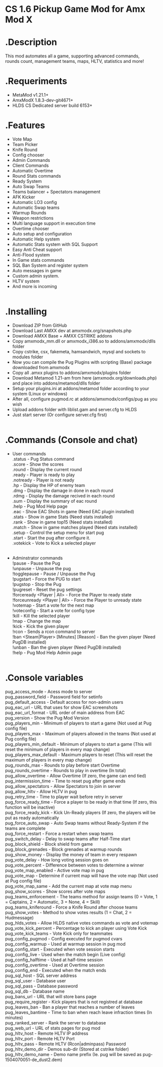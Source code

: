 ﻿CS 1.6 Pickup Game Mod for Amx Mod X
====================================

.Description
============
This mod automates all a game, supporting advanced commands,<br>
rounds count, management teams, maps, HLTV, statistics and more!

.Requeriments
=============
- MetaMod v1.21.1+
- AmxModX 1.8.3-dev-git4671+
- HLDS CS Dedicated server build 6153+

.Features
=========
- Vote Map<br>
- Team Picker<br>
- Knife Round<br>
- Config chooser<br>
- Admin Commands<br>
- Client Commands<br>
- Automatic Overtime<br>
- Round Stats commands<br>
- Ready System<br>
- Auto Swap Teams<br>
- Teams balancer + Spectators management<br>
- AFK Kicker<br>
- Automatic LO3 config<br>
- Automatic Swap teams<br>
- Warmup Rounds<br>
- Weapon restrictions<br>
- Multi language support in execution time<br>
- Overtime chooser<br>
- Auto setup and configuration<br>
- Automatic Help system<br>
- Automatic Stats system with SQL Support<br>
- Easy Anti Cheat support<br>
- Anti-Flood system<br>
- In Game stats commands<br>
- SQL Ban System and register system<br>
- Auto messages in game<br>
- Custom admin system.<br>
- HLTV system<br>
- And more is incoming<br><br>

.Installing
===========
- Download ZIP from GitHub
- Download Last AMXX dev at amxmodx.org/snapshots.php<br>
- Download AMXX Base + AMXX CSTRIKE addons<br>
- Copy amxmodx_mm.dll or amxmodx_i386.so to addons/amxmodx/dlls folder<br>
- Copy cstrike, csx, fakemeta, hamsandwich, mysql and sockets to modules folder<br>
- Now you can compile the Pug Plugins with scripting (Base) package downloaded from amxmodx<br>
- Copy all .amxx plugins to addons/amxmodx/plugins folder<br>
- Download Metamod 1.21-am from here (amxmodx.org/downloads.php) and place into addons/metamod/dlls folder<br>
- Setup your plugins.ini at addons/metamod folder according to your system (Linux or windows)<br>
- After all, configure pugmod.rc at addons/amxmodx/configs/pug as you wish<br>
- Upload addons folder with liblist.gam and server.cfg to HLDS<br>
- Just start server (Or configure server.cfg first)<br><br>

.Commands (Console and chat)
=========
- User commands<br>
	.status		- Pug Status command<br>
	.score 		- Show the scores<br>
	.round 		- Display the current round<br>
	.ready 		- Player is ready to play<br>
	.notready 	- Player is not ready<br>
	.hp 		- Display the HP of enemy team<br>
	.dmg 		- Display the damage in done in each round<br>
	.rdmg 		- Display the damage recived in each round<br>
	.sum 		- Display the summary of eac round<br>
	.help 		- Pug Mod Help page<br>
	.eac		- Show EAC Shots in game (Need EAC plugin installed)<br>
	.stats 		- Show in game Stats (Need stats installed)<br>
	.rank 		- Show in game top15 (Need stats installed)<br>
	.match 		- Show in game matches played (Need stats installed)<br>
	.setup		- Control the setup menu for start pug<br>
	.start		- Start the pug after configure it.<br>
	.votekick 	- Vote to Kick a selected player<br><br>

- Adminstrator commands<br>
	!pause 					- Pause the Pug<br>
	!unpause 				- Unpause the pug<br>
	!togglepause 				- Pause / Unpause the Pug<br>
	!pugstart 				- Force the PUG to start<br>
	!pugstop 				- Stop the Pug<br>
	!pugreset 				- Reset the pug settings<br>
	!forceready <Player | All> 		- Force the Player to ready state<br>
	!forceunready <Player | All> 		- Force the Player to unready state<br>
	!votemap 				- Start a vote for the next map<br>
	!voteconfig 				- Start a vote for config type<br>
	!kill <Player>				- Kill the selected player<br>
	!map <Map>				- Change the map<br>
	!kick <Player> 				- Kick the given player<br>
	!rcon <Command> 			- Sends a rcon command to server<br>
	!ban <Steam|Player> [Minutes] [Reason] 	- Ban the given player (Need PugDB installed)<br>
	!unban <Steam> 				- Ban the given player (Need PugDB installed)<br>
	!help 					- Pug Mod Help Admin page<br><br>

.Console variables
======

pug_access_mode		- Acess mode to server<br>
pug_password_field	- Password field for setinfo<br>
pug_default_access	- Default access for non-admin users<br>
pug_eac_url		- URL that uses for show EAC screenshots<br>
pug_eac_url_format	- URL order of main address from EAC<br>
pug_version		- Show the Pug Mod Version<br>
pug_players_min		- Minimum of players to start a game (Not used at Pug config file)<br>
pug_players_max		- Maximum of players allowed in the teams (Not used at Pug config file)<br>
pug_players_min_default	- Minimum of players to start a game (This will reset the minimum of players in every map change)<br>
pug_players_max_default	- Maximum players to reset (This will reset the maximum of players in every map change)<br>
pug_rounds_max		- Rounds to play before start Overtime<br>
pug_rounds_overtime	- Rounds to play in overtime (In total)<br>
pug_allow_overtime	- Allow Overtime (If zero, the game can end tied)<br>
pug_intermission_time	- Time to reset pug after game ends<br>
pug_allow_spectators	- Allow Spectators to join in server<br>
pug_allow_hltv		- Allow HLTV in pug<br>
pug_retry_time		- Time to player wait before retry in server<br>
pug_force_ready_time	- Force a player to be ready in that time (If zero, this function will be inactive)<br>
pug_force_ready_kick	- Kick Un-Ready players (If zero, the players will be put as ready automatically<br>
pug_force_auto_swap	- Auto Swap teams without Ready-System if the teams are complete<br>
pug_force_restart	- Force a restart when swap teams<br>
pug_switch_delay	- Delay to swap teams after Half-Time start<br>
pug_block_shield	- Block shield from game<br>
pug_block_grenades	- Block grenades at warmup rounds<br>
pug_show_money		- Display the money of team in every respawn<br>
pug_vote_delay		- How long voting session goes on<br>
pug_vote_percent	- Difference between votes to determine a winner<br>
pug_vote_map_enabled	- Active vote map in pug<br>
pug_vote_map		- Determine if current map will have the vote map (Not used at Pug config file)<br>
pug_vote_map_same	- Add the current map at vote map menu<br>
pug_show_scores		- Show scores after vote maps<br>
pug_teams_enforcement	- The teams method for assign teams (0 = Vote, 1 = Captains, 2 = Automatic, 3 = None, 4 = Skill)<br>
pug_teams_kniferound	- Force a Knife Round after choose teams<br>
pug_show_votes		- Method to show votes results (1 = Chat, 2 = Hudmessage)<br>
pug_hlds_votes		- Allow HLDS native votes commands as vote and votemap<br>
pug_vote_kick_percent	- Percentage to kick an player using Vote Kick<br>
pug_vote_kick_teams	- Vote Kick only for teammates<br>
pug_config_pugmod	- Config executed for pugmod cvars<br>
pug_config_warmup	- Used at warmup session in pug mod<br>
pug_config_start	- Executed when vote session starts<br>
pug_config_live		- Used when the match begin (Live config)<br>
pug_config_halftime	- Used at half-time session<br>
pug_config_overtime	- Used at Overtime session<br>
pug_config_end		- Executed when the match ends<br>
pug_sql_host		- SQL server address<br>
pug_sql_user		- Database user<br>
pug_sql_pass		- Database password<br>
pug_sql_db		- Database name<br>
pug_bans_url		- URL that will store bans page<br>
pug_require_register	- Kick players that is not registred at database<br>
pug_leaves_ban		- Ban a player that reaches a number of leaves<br>
pug_leaves_bantime	- Time to ban when reach leave infraction times (In minutes)<br>
pug_ranked_server	- Rank the server to database<br>
pug_web_url		- URL of stats pages for pug mod<br>
pug_hltv_host		- Remote HLTV IP address<br>
pug_hltv_port		- Remote HLTV Port<br>
pug_hltv_pass		- Remote HLTV (Rcon|adminpass) Password<br>
pug_hltv_demo_dir	- Demos sub-dir (Stored at cstrike folder)<br>
pug_hltv_demo_name	- Demo name prefix (Ie. pug will be saved as pug-1504070051-de_dust2.dem)